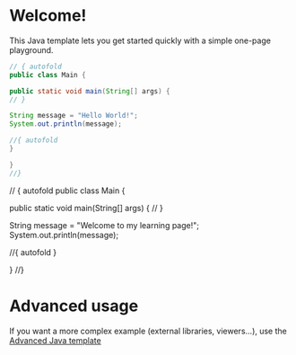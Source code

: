# Welcome!

This Java template lets you get started quickly with a simple one-page playground.

```java runnable
// { autofold
public class Main {

public static void main(String[] args) {
// }

String message = "Hello World!";
System.out.println(message);

//{ autofold
}

}
//}
```
// { autofold
public class Main {

public static void main(String[] args) {
// }

String message = "Welcome to my learning page!";
System.out.println(message);

//{ autofold
}

}
//}
# Advanced usage

If you want a more complex example (external libraries, viewers...), use the [Advanced Java template](https://tech.io/select-repo/385)
